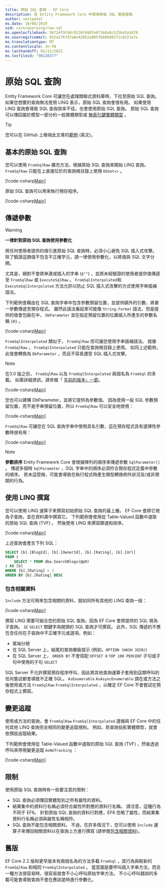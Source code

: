 ```yaml
---
title: 原始 SQL 查詢 - EF Core
description: 在 Entity Framework Core 中使用原始 SQL 查詢查詢
author: smitpatel
ms.date: 10/08/2019
uid: core/querying/raw-sql
ms.openlocfilehash: 56724f9fddc9126fd4dfe0f348a0c525b43a3478
ms.sourcegitcommit: 032a1767d7a6e42052a005f660b80372c6521e7e
ms.translationtype: MT
ms.contentlocale: zh-TW
ms.lasthandoff: 01/12/2021
ms.locfileid: "98128377"
---
```

# <a name="raw-sql-queries"></a>原始 SQL 查詢

Entity Framework Core 可讓您在處理關聯式資料庫時，下拉至原始 SQL 查詢。 如果您想要的查詢無法使用 LINQ 表示，原始 SQL 查詢會很有用。 如果使用 LINQ 查詢會導致 SQL 查詢效率不佳，也會使用原始 SQL 查詢。 原始 SQL 查詢可以傳回屬於模型一部分的一般實體類型或 [無索引鍵實體類型](xref:core/modeling/keyless-entity-types) 。

> [!TIP]
> 您可以在 GitHub 上檢視此文章的[範例](https://github.com/dotnet/EntityFramework.Docs/tree/master/samples/core/Querying/RawSQL) \(英文\)。

## <a name="basic-raw-sql-queries"></a>基本的原始 SQL 查詢

您可以使用 `FromSqlRaw` 擴充方法，根據原始 SQL 查詢來開始 LINQ 查詢。 `FromSqlRaw` 只能在上直接位於的查詢根目錄上使用 `DbSet<>` 。

[!code-csharp[Main](../../../samples/core/Querying/RawSQL/Program.cs#FromSqlRaw)]

原始 SQL 查詢可以用來執行預存程序。

[!code-csharp[Main](../../../samples/core/Querying/RawSQL/Program.cs#FromSqlRawStoredProcedure)]

## <a name="passing-parameters"></a>傳遞參數

> [!WARNING]
> **一律針對原始 SQL 查詢使用參數化**
>
> 將任何使用者提供的值引進原始 SQL 查詢時，必須小心避免 SQL 插入式攻擊。 除了驗證這類值不包含不正確字元，請一律使用參數化，以將值與 SQL 文字分開。
>
> 尤其是，絕對不會將串連或插入的字串 (`$""`) ，並將未經驗證的使用者提供值傳遞至 `FromSqlRaw` 或 `ExecuteSqlRaw` 。 `FromSqlInterpolated`和 `ExecuteSqlInterpolated` 方法允許以防止 SQL 插入式攻擊的方式使用字串插補語法。

下列範例會藉由在 SQL 查詢字串中包含參數預留位置，並提供額外的引數，將單一參數傳遞至預存程式。 雖然此語法看起來可能像 `String.Format` 語法，但是提供的值會包裝在中， `DbParameter` 並在指定預留位置的位置插入所產生的參數名稱 `{0}` 。

[!code-csharp[Main](../../../samples/core/Querying/RawSQL/Program.cs#FromSqlRawStoredProcedureParameter)]

`FromSqlInterpolated` 類似于， `FromSqlRaw` 但可讓您使用字串插補語法。 就像 `FromSqlRaw` ， `FromSqlInterpolated` 只能在查詢根目錄上使用。 如同上述範例，此值會轉換為 `DbParameter` ，而且不容易遭受 SQL 插入式攻擊。

> [!NOTE]
> 在3.0 版之前， `FromSqlRaw` 以及 `FromSqlInterpolated` 兩個名為 `FromSql` 的多載。 如需詳細資訊，請參閱「 [先前的版本」一節](#previous-versions)。

[!code-csharp[Main](../../../samples/core/Querying/RawSQL/Program.cs#FromSqlInterpolatedStoredProcedureParameter)]

您也可以建構 DbParameter，並將它提供為參數值。 因為使用一般 SQL 參數預留位置，而不是字串預留位置，所以 `FromSqlRaw` 可以安全地使用：

[!code-csharp[Main](../../../samples/core/Querying/RawSQL/Program.cs#FromSqlRawStoredProcedureSqlParameter)]

`FromSqlRaw` 可讓您在 SQL 查詢字串中使用具名引數，這在預存程式具有選擇性參數時很有用：

[!code-csharp[Main](../../../samples/core/Querying/RawSQL/Program.cs#FromSqlRawStoredProcedureNamedSqlParameter)]

> [!NOTE]
> **參數排序** Entity Framework Core 會根據陣列的順序來傳遞參數 `SqlParameter[]` 。 傳遞多個時 `SqlParameter` ，SQL 字串中的順序必須符合預存程式定義中參數的順序。 若未這麼做，可能會導致在執行程式時產生類型轉換例外狀況及/或非預期的行為。

## <a name="composing-with-linq"></a>使用 LINQ 撰寫

您可以使用 LINQ 運算子來撰寫初始原始 SQL 查詢的最上層。 EF Core 會將它視為子查詢，並在資料庫中撰寫它。 下列範例會使用從 Table-Valued 函數中選取的原始 SQL 查詢 (TVF) 。 然後使用 LINQ 來撰寫篩選和排序。

[!code-csharp[Main](../../../samples/core/Querying/RawSQL/Program.cs#FromSqlInterpolatedComposed)]

上述查詢會產生下列 SQL：

```sql
SELECT [b].[BlogId], [b].[OwnerId], [b].[Rating], [b].[Url]
FROM (
    SELECT * FROM dbo.SearchBlogs(@p0)
) AS [b]
WHERE [b].[Rating] > 3
ORDER BY [b].[Rating] DESC
```

### <a name="including-related-data"></a>包含相關資料

`Include` 方法可用來包含相關的資料，就如同所有其他的 LINQ 查詢一般：

[!code-csharp[Main](../../../samples/core/Querying/RawSQL/Program.cs#FromSqlInterpolatedInclude)]

撰寫 LINQ 需要可組合您的原始 SQL 查詢，因為 EF Core 會將提供的 SQL 視為子查詢。 以 `SELECT` 關鍵字為開頭的 SQL 查詢才可撰寫。 此外，SQL 傳遞的不應包含任何在子查詢中不正確字元或選項，例如：

- 尾端分號
- 在 SQL Server 上，結尾的查詢層級提示 (例如，`OPTION (HASH JOIN)`)
- 在 SQL Server 上， `ORDER BY` 不會搭配 `OFFSET 0` `TOP 100 PERCENT` 子句或子句中使用的子句 `SELECT`

SQL Server 不允許撰寫預存程序呼叫，因此將其他查詢運算子套用到這類呼叫的任何嘗試都會導致不正確 SQL。 `AsEnumerable` `AsAsyncEnumerable` 請在或方法之後使用或方法 `FromSqlRaw` `FromSqlInterpolated` ，以確定 EF Core 不會嘗試在預存程式上撰寫。

## <a name="change-tracking"></a>變更追蹤

使用或方法的查詢，會 `FromSqlRaw` `FromSqlInterpolated` 遵循與 EF Core 中的任何其他 LINQ 查詢完全相同的變更追蹤規則。 例如，若查詢投影實體類型，就會依預設追蹤結果。

下列範例會使用從 Table-Valued 函數中選取的原始 SQL 查詢 (TVF) ，然後透過呼叫來停用變更追蹤 `AsNoTracking` ：

[!code-csharp[Main](../../../samples/core/Querying/RawSQL/Program.cs#FromSqlInterpolatedAsNoTracking)]

## <a name="limitations"></a>限制

使用原始 SQL 查詢時有一些要注意的限制：

- SQL 查詢必須傳回實體型別之所有屬性的資料。
- 結果集中的資料行名稱必須符合屬性所對應的資料行名稱。 請注意，這種行為不同于 EF6。 針對原始 SQL 查詢的資料行對應，EF6 忽略了屬性，而結果集資料行名稱必須與屬性名稱相符。
- SQL 查詢不能包含相關資料。 不過，在許多情況下，您可以使用 `Include` 運算子來傳回相關資料以在查詢上方進行撰寫 (請參閱[包含相關資料](#including-related-data))。

## <a name="previous-versions"></a>舊版

EF Core 2.2 版和更早版本有兩個名為的方法多載 `FromSql` ，其行為與較新的 `FromSqlRaw` 和相同 `FromSqlInterpolated` 。 當意圖是要呼叫插入字串方法，而另一種方法很容易時，很容易就會不小心呼叫原始字串方法。 不小心呼叫錯誤的多載可能會導致查詢不會在應該是時進行參數化。
